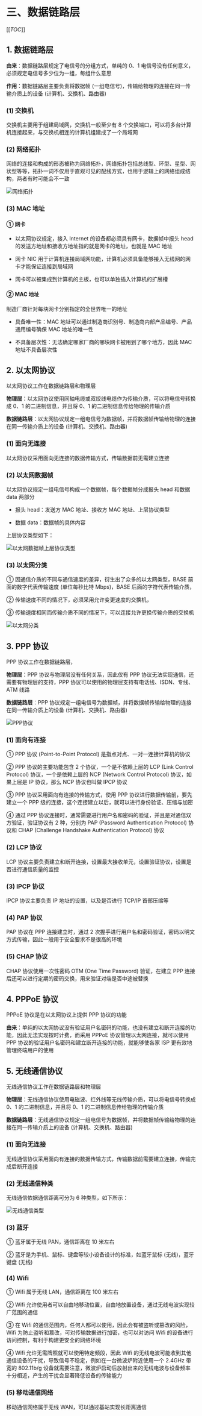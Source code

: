 # 三、数据链路层

[[_TOC_]]

## 1. 数据链路层

**由来**：数据链路层规定了电信号的分组方式，单纯的 0、1 电信号没有任何意义，必须规定电信号多少位为一组，每组什么意思

**作用**：数据链路层主要负责将数据帧 (一组电信号)，传输给物理的连接在同一传输介质上的设备 (计算机、交换机、路由器)

### (1) 交换机

交换机主要用于组建局域网，交换机一般至少有 8 个交换端口，可以将多台计算机连接起来，与交换机相连的计算机组建成了一个局域网

### (2) 网络拓扑

网络的连接和构成的形态被称为网络拓扑，网络拓扑包括总线型、环型、星型、网状型等等，拓扑一词不仅用于直观可见的配线方式，也用于逻辑上的网络组成结构，两者有时可能会不一致

![网络拓扑](../../images/计算机网络/数据链路层/网络拓扑.png)

### (3) MAC 地址

#### ① 网卡

* 以太网协议规定，接入 Internet 的设备都必须具有网卡，数据帧中报头 head 的发送方地址和接收方地址指的就是网卡的地址，也就是 MAC 地址

* 网卡 NIC 用于计算机连接局域网功能，计算机必须具备能够接入无线网的网卡才能保证连接到局域网

* 网卡可以被集成到计算机的主板，也可以单独插入计算机的扩展槽

#### ② MAC 地址

制造厂商针对每块网卡分别指定的全世界唯一的地址

* 具备唯一性：MAC 地址可以通过制造商识别号、制造商内部产品编号、产品通用编号确保 MAC 地址的唯一性

* 不具备层次性：无法确定哪家厂商的哪块网卡被用到了哪个地方，因此 MAC 地址不具备层次性

## 2. 以太网协议

以太网协议工作在数据链路层和物理层

**物理层**：以太网协议使用同轴电缆或双绞线电缆作为传输介质，可以将电信号转换成 0、1 的二进制信息，并且将 0、1 的二进制信息传给物理的传输介质

**数据链路层**：以太网协议规定一组电信号为数据帧，并将数据帧传输给物理的连接在同一传输介质上的设备 (计算机、交换机、路由器)

### (1) 面向无连接

以太网协议采用面向无连接的数据传输方式，传输数据前无需建立连接

### (2) 以太网数据帧

以太网协议规定一组电信号构成一个数据帧，每个数据帧分成报头 head 和数据 data 两部分

* 报头 head：发送方 MAC 地址、接收方 MAC 地址、上层协议类型

* 数据 data：数据帧的具体内容

上层协议类型如下：

![以太网数据帧上层协议类型](../../images/计算机网络/数据链路层/以太网数据帧上层协议类型.png)

### (3) 以太网分类

① 因通信介质的不同与通信速度的差异，衍生出了众多的以太网类型，BASE 前面的数字代表传输速度 (单位每秒比特 Mbps)，BASE 后面的字符代表传输介质，

② 传输速度不同的情况下，必须采用允许变更速度的交换机，

③ 传输速度相同而传输介质不同的情况下，可以连接允许更换传输介质的交换机

![以太网分类](../../images/计算机网络/数据链路层/以太网分类.png)

## 3. PPP 协议

PPP 协议工作在数据链路层，

**物理层**：PPP 协议与物理层没有任何关系，因此仅有 PPP 协议无法实现通信，还需要有物理层的支持，PPP 协议可以使用的物理层支持有电话线、ISDN、专线、ATM 线路

**数据链路层**：PPP 协议规定一组电信号为数据帧，并将数据帧传输给物理的连接在同一传输介质上的设备 (计算机、交换机、路由器)

![PPP协议](../../images/计算机网络/数据链路层/PPP%20协议.png)

### (1) 面向有连接

① PPP 协议 (Point-to-Point Protocol) 是指点对点、一对一连接计算机的协议

② PPP 协议的主要功能包含 2 个协议，一个是不依赖上层的 LCP (Link Control Protocol) 协议，一个是依赖上层的 NCP (Network Control Protocol) 协议，如果上层是 IP 协议，那么 NCP 协议也叫做 IPCP 协议

③ PPP 协议采用面向有连接的传输方式，使用 PPP 协议进行数据传输前，要先建立一个 PPP 级的连接，这个连接建立以后，就可以进行身份验证、压缩与加密

④ 通过 PPP 协议连接时，通常需要进行用户名和密码的验证，并且是对通信双方验证，验证协议有 2 种，分别为 PAP (Password Authentication Protocol) 协议和 CHAP (Challenge Handshake Authentication Protocol) 协议

### (2) LCP 协议

LCP 协议主要负责建立和断开连接，设置最大接收单元，设置验证协议，设置是否进行通信质量的监控

### (3) IPCP 协议

IPCP 协议主要负责 IP 地址的设置，以及是否进行 TCP/IP 首部压缩等

### (4) PAP 协议

PAP 协议在 PPP 连接建立时，通过 2 次握手进行用户名和密码验证，密码以明文方式传输，因此一般用于安全要求不是很高的环境

### (5) CHAP 协议

CHAP 协议使用一次性密码 OTM (One Time Password) 验证，在建立 PPP 连接后还可以进行定期的密码交换，用来验证对端是否中途被替换

## 4. PPPoE 协议

PPPoE 协议是在以太网协议上提供 PPP 协议的功能

**由来**：单纯的以太网协议没有验证用户名密码的功能，也没有建立和断开连接的功能，因此无法实现按时计费，而采用 PPPoE 协议管理以太网连接，就可以使用 PPP 协议的验证用户名密码和建立断开连接的功能，就能够使各家 ISP 更有效地管理终端用户的使用

## 5. 无线通信协议

无线通信协议工作在数据链路层和物理层

**物理层**：无线通信协议使用电磁波、红外线等无线传输介质，可以将电信号转换成 0、1 的二进制信息，并且将 0、1 的二进制信息传给物理的传输介质

**数据链路层**：无线通信协议规定一组电信号为数据帧，并将数据帧传输给物理的连接在同一传输介质上的设备 (计算机、交换机、路由器)

### (1) 面向无连接

无线通信协议采用面向有连接的数据传输方式，传输数据前需要建立连接，传输完成后断开连接

### (2) 无线通信种类

无线通信依据通信距离可分为 6 种类型，如下所示：

![无线通信类型](../../images/计算机网络/数据链路层/无线通信类型.png)

### (3) 蓝牙

① 蓝牙属于无线 PAN，通信距离在 10 米左右

② 蓝牙是为手机、鼠标、键盘等较小设备设计的标准，如蓝牙鼠标 (无线)，蓝牙键盘 (无线)

### (4) Wifi

① Wifi 属于无线 LAN，通信距离在 100 米左右

② Wifi 允许使用者可以自由地移动位置，自由地放置设备，通过无线电波实现较广范围的通信

③ 在 Wifi 的通信范围内，任何人都可以使用，因此会有被盗听或篡改的风险，Wifi 为防止盗听和篡改，可对传输数据进行加密，也可以对访问 Wifi 的设备进行访问控制，有利于构建更安全的网络环境

④ Wifi 允许无需牌照就可以使用特定频段，因此 Wifi 的无线电波可能收到其他通信设备的干扰，导致信号不稳定，例如在一台微波炉附近使用一个 2.4GHz 带宽的 802.11b/g 设备就需要注意，微波炉启动后放射出来的无线电波与设备频率十分相近，产生的干扰会显著降低设备的传输能力

### (5) 移动通信网络

移动通信网络属于无线 WAN，可以通过基站实现长距离通信
